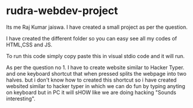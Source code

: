 # rudra-webdev-project

Its me Raj Kumar jaiswa. I have created a small project as per the question.

I have created the different folder so you can easy see all my codes of HTML,CSS and JS.

To run this code simply copy paste this in visual stdio code and it will run.

As per the question no 1. I have to create website similar to Hacker Typer. and one keyboard shortcut that when pressed splits the webpage into two halves. 
but i don't know how to created this shortcut so i have created websited similar to hacker typer in which we can do fun by typing anyting on keyboard but in PC it will sHOW like we are doing hacking "Sounds interesting".

